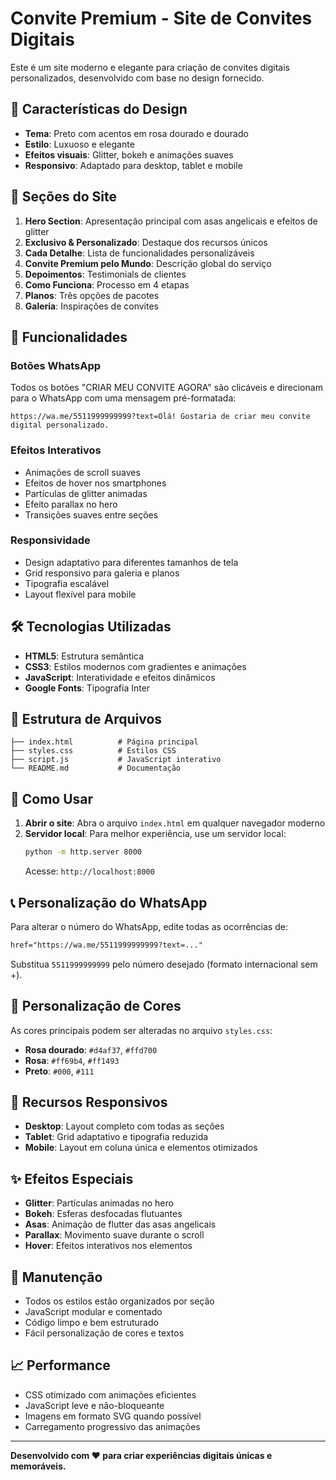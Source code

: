 # Convite Premium - Site de Convites Digitais

Este é um site moderno e elegante para criação de convites digitais personalizados, desenvolvido com base no design fornecido.

## 🎨 Características do Design

- **Tema**: Preto com acentos em rosa dourado e dourado
- **Estilo**: Luxuoso e elegante
- **Efeitos visuais**: Glitter, bokeh e animações suaves
- **Responsivo**: Adaptado para desktop, tablet e mobile

## 📱 Seções do Site

1. **Hero Section**: Apresentação principal com asas angelicais e efeitos de glitter
2. **Exclusivo & Personalizado**: Destaque dos recursos únicos
3. **Cada Detalhe**: Lista de funcionalidades personalizáveis
4. **Convite Premium pelo Mundo**: Descrição global do serviço
5. **Depoimentos**: Testimonials de clientes
6. **Como Funciona**: Processo em 4 etapas
7. **Planos**: Três opções de pacotes
8. **Galeria**: Inspirações de convites

## 🚀 Funcionalidades

### Botões WhatsApp
Todos os botões "CRIAR MEU CONVITE AGORA" são clicáveis e direcionam para o WhatsApp com uma mensagem pré-formatada:
```
https://wa.me/5511999999999?text=Olá! Gostaria de criar meu convite digital personalizado.
```

### Efeitos Interativos
- Animações de scroll suaves
- Efeitos de hover nos smartphones
- Partículas de glitter animadas
- Efeito parallax no hero
- Transições suaves entre seções

### Responsividade
- Design adaptativo para diferentes tamanhos de tela
- Grid responsivo para galeria e planos
- Tipografia escalável
- Layout flexível para mobile

## 🛠️ Tecnologias Utilizadas

- **HTML5**: Estrutura semântica
- **CSS3**: Estilos modernos com gradientes e animações
- **JavaScript**: Interatividade e efeitos dinâmicos
- **Google Fonts**: Tipografia Inter

## 📁 Estrutura de Arquivos

```
├── index.html          # Página principal
├── styles.css          # Estilos CSS
├── script.js           # JavaScript interativo
└── README.md           # Documentação
```

## 🎯 Como Usar

1. **Abrir o site**: Abra o arquivo `index.html` em qualquer navegador moderno
2. **Servidor local**: Para melhor experiência, use um servidor local:
   ```bash
   python -m http.server 8000
   ```
   Acesse: `http://localhost:8000`

## 📞 Personalização do WhatsApp

Para alterar o número do WhatsApp, edite todas as ocorrências de:
```html
href="https://wa.me/5511999999999?text=..."
```

Substitua `5511999999999` pelo número desejado (formato internacional sem +).

## 🎨 Personalização de Cores

As cores principais podem ser alteradas no arquivo `styles.css`:

- **Rosa dourado**: `#d4af37`, `#ffd700`
- **Rosa**: `#ff69b4`, `#ff1493`
- **Preto**: `#000`, `#111`

## 📱 Recursos Responsivos

- **Desktop**: Layout completo com todas as seções
- **Tablet**: Grid adaptativo e tipografia reduzida
- **Mobile**: Layout em coluna única e elementos otimizados

## ✨ Efeitos Especiais

- **Glitter**: Partículas animadas no hero
- **Bokeh**: Esferas desfocadas flutuantes
- **Asas**: Animação de flutter das asas angelicais
- **Parallax**: Movimento suave durante o scroll
- **Hover**: Efeitos interativos nos elementos

## 🔧 Manutenção

- Todos os estilos estão organizados por seção
- JavaScript modular e comentado
- Código limpo e bem estruturado
- Fácil personalização de cores e textos

## 📈 Performance

- CSS otimizado com animações eficientes
- JavaScript leve e não-bloqueante
- Imagens em formato SVG quando possível
- Carregamento progressivo das animações

---

**Desenvolvido com ❤️ para criar experiências digitais únicas e memoráveis.**
